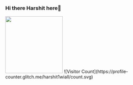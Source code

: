### Hi there  Harshit here👋

<!--
**harshit1wiall/harshit1wiall** is a ✨ _special_ ✨ repository because its `README.md` (this file) appears on your GitHub profile.

Here are some ideas to get you started:

- 🔭 I’m currently working on ...
- 🌱 I’m currently learning ...
- 👯 I’m looking to collaborate on ...
- 🤔 I’m looking for help with ...
- 💬 Ask me about ...
- 📫 How to reach me: ...
- 😄 Pronouns: ...
- ⚡ Fun fact: ...
-->
<img height="180em" src="https://github-readme-stats.vercel.app/api?username=harshit1wiall&show_icons=true&hide_border=true&&count_private=true&include_all_commits=true" />
![Visitor Count](https://profile-counter.glitch.me/harshit1wiall/count.svg)
